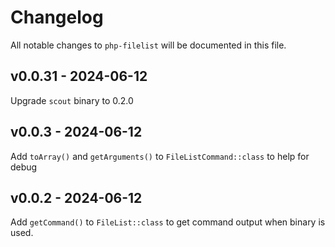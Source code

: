 # Changelog

All notable changes to `php-filelist` will be documented in this file.

## v0.0.31 - 2024-06-12

Upgrade `scout` binary to 0.2.0

## v0.0.3 - 2024-06-12

Add `toArray()` and `getArguments()` to `FileListCommand::class` to help for debug

## v0.0.2 - 2024-06-12

Add `getCommand()` to `FileList::class` to get command output when binary is used.

